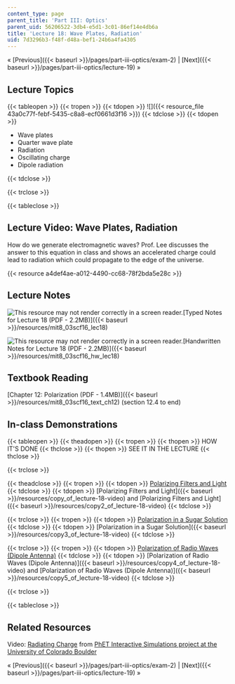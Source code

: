 ```yaml
---
content_type: page
parent_title: 'Part III: Optics'
parent_uid: 56206522-3db4-e5d1-3c01-86ef14e4db6a
title: 'Lecture 18: Wave Plates, Radiation'
uid: 7d3296b3-f48f-d48a-bef1-24b6a4fa4305
---
```


« [Previous]({{< baseurl >}}/pages/part-iii-optics/exam-2) | [Next]({{< baseurl >}}/pages/part-iii-optics/lecture-19) »

Lecture Topics
--------------

{{< tableopen >}}
{{< tropen >}}
{{< tdopen >}}
![]({{< resource_file 43a0c77f-febf-5435-c8a8-ecf0661d3f16 >}})
{{< tdclose >}}
{{< tdopen >}}


*   Wave plates
*   Quarter wave plate
*   Radiation
*   Oscillating charge
*   Dipole radiation


{{< tdclose >}}

{{< trclose >}}

{{< tableclose >}}

Lecture Video: Wave Plates, Radiation
-------------------------------------

How do we generate electromagnetic waves? Prof. Lee discusses the answer to this equation in class and shows an accelerated charge could lead to radiation which could propagate to the edge of the universe.

{{< resource a4def4ae-a012-4490-cc68-78f2bda5e28c >}}

Lecture Notes
-------------

![This resource may not render correctly in a screen reader.](/images/inacessible.gif)[Typed Notes for Lecture 18 (PDF - 2.2MB)]({{< baseurl >}}/resources/mit8_03scf16_lec18)

![This resource may not render correctly in a screen reader.](/images/inacessible.gif)[Handwritten Notes for Lecture 18 (PDF - 2.2MB)]({{< baseurl >}}/resources/mit8_03scf16_hw_lec18)

Textbook Reading
----------------

[Chapter 12: Polarization (PDF - 1.4MB)]({{< baseurl >}}/resources/mit8_03scf16_text_ch12) (section 12.4 to end) 

In-class Demonstrations
-----------------------

{{< tableopen >}}
{{< theadopen >}}
{{< tropen >}}
{{< thopen >}}
HOW IT'S DONE
{{< thclose >}}
{{< thopen >}}
SEE IT IN THE LECTURE
{{< thclose >}}

{{< trclose >}}

{{< theadclose >}}
{{< tropen >}}
{{< tdopen >}}
[Polarizing Filters and Light](https://www.scienceworld.ca/resource/polarizing-filters/)
{{< tdclose >}}
{{< tdopen >}}
[Polarizing Filters and Light]({{< baseurl >}}/resources/copy_of_lecture-18-video) and [Polarizing Filters and Light]({{< baseurl >}}/resources/copy2_of_lecture-18-video)
{{< tdclose >}}

{{< trclose >}}
{{< tropen >}}
{{< tdopen >}}
[Polarization in a Sugar Solution](http://tsgphysics.mit.edu/front/?page=demo.php&letnum=T%208&show=0)
{{< tdclose >}}
{{< tdopen >}}
[Polarization in a Sugar Solution]({{< baseurl >}}/resources/copy3_of_lecture-18-video)
{{< tdclose >}}

{{< trclose >}}
{{< tropen >}}
{{< tdopen >}}
[Polarization of Radio Waves (Dipole Antenna)](http://tsgphysics.mit.edu/front/?page=demo.php&letnum=T%2012&show=0)
{{< tdclose >}}
{{< tdopen >}}
[Polarization of Radio Waves (Dipole Antenna)]({{< baseurl >}}/resources/copy4_of_lecture-18-video) and [Polarization of Radio Waves (Dipole Antenna)]({{< baseurl >}}/resources/copy5_of_lecture-18-video)
{{< tdclose >}}

{{< trclose >}}

{{< tableclose >}}

Related Resources
-----------------

Video: [Radiating Charge](https://phet.colorado.edu/en/simulation/legacy/radiating-charge) from [PhET Interactive Simulations project at the University of Colorado Boulder](https://phet.colorado.edu/)

« [Previous]({{< baseurl >}}/pages/part-iii-optics/exam-2) | [Next]({{< baseurl >}}/pages/part-iii-optics/lecture-19) »